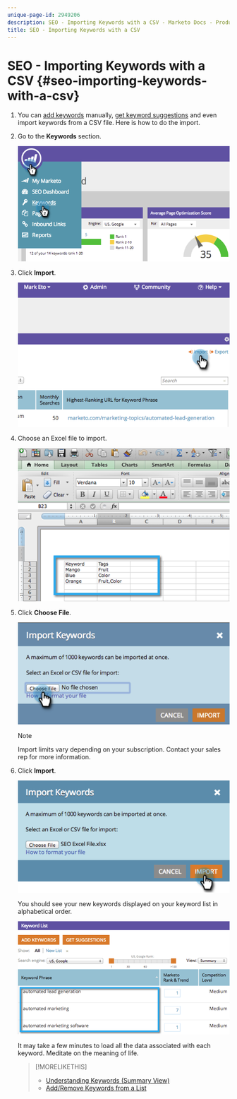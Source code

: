 ```yaml
---
unique-page-id: 2949206
description: SEO - Importing Keywords with a CSV - Marketo Docs - Product Documentation
title: SEO - Importing Keywords with a CSV
---
```


# SEO - Importing Keywords with a CSV {#seo-importing-keywords-with-a-csv}

1. You can [add keywords](/help/marketo/product-docs/additional-apps/seo/keywords/seo-add-keywords.md) manually, [get keyword suggestions](/help/marketo/product-docs/additional-apps/seo/keywords/seo-get-suggested-keywords.md) and even import keywords from a CSV file. Here is how to do the import.

1. Go to the **Keywords** section.

   ![](assets/image2014-9-18-11-3a44-3a25.png)

1. Click **Import**.

   ![](assets/image2014-9-18-11-3a44-3a36.png)

1. Choose an Excel file to import.

   ![](assets/image2014-9-18-11-3a44-3a42.png)

1. Click **Choose File**.

   ![](assets/image2014-9-18-11-3a44-3a46.png)

   >[!NOTE]
   >
   >Import limits vary depending on your subscription. Contact your sales rep for more information.

1. Click **Import**.

   ![](assets/image2014-9-18-11-3a45-3a25.png)

   You should see your new keywords displayed on your keyword list in alphabetical order.

   ![](assets/image2014-9-18-11-3a45-3a30.png)

   It may take a few minutes to load all the data associated with each keyword. Meditate on the meaning of life.

   >[!MORELIKETHIS]
   >
   >* [Understanding Keywords (Summary View)](/help/marketo/product-docs/additional-apps/seo/keywords/seo-understanding-keywords.md)
   >* [Add/Remove Keywords from a List](/help/marketo/product-docs/additional-apps/seo/keywords/seo-add-remove-keywords-from-a-list.md)
